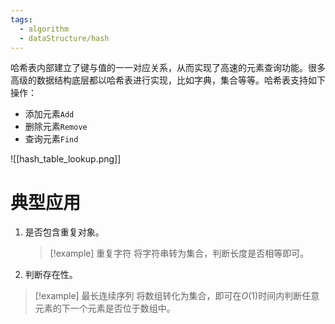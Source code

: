 ```yaml
---
tags:
  - algorithm
  - dataStructure/hash
---
```

哈希表内部建立了键与值的一一对应关系，从而实现了高速的元素查询功能。很多高级的数据结构底层都以哈希表进行实现，比如字典，集合等等。哈希表支持如下操作：
- 添加元素`Add`
- 删除元素`Remove`
- 查询元素`Find`

![[hash_table_lookup.png]]

# 典型应用

1. 是否包含重复对象。
   > [!example] 重复字符
   > 将字符串转为集合，判断长度是否相等即可。
2.  判断存在性。
   > [!example] 最长连续序列
> 将数组转化为集合，即可在$O(1)$时间内判断任意元素的下一个元素是否位于数组中。